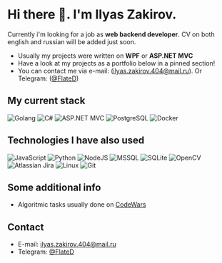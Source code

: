 # Hi there 👋. I'm Ilyas Zakirov.

Currently i'm looking for а job as **web backend developer**. CV on both english and russian will be added just soon.

- Usually my projects were written on **WPF** or **ASP.NET MVC**
- Have a look at my projects as a portfolio below in a pinned section!
- You can contact me via e-mail: (ilyas.zakirov.404@mail.ru). Or Telegram: ([@FlateD](https://t.me/flated))

## My current stack
![Golang](https://img.shields.io/badge/-Go-%2342bcf5?style=for-the-badge&logo=Go&logoColor=blue&labelColor=%2342bcf5)
![C#](https://img.shields.io/badge/c%23-%23239120.svg?style=for-the-badge&logo=c-sharp&logoColor=white)
![ASP.NET MVC](https://img.shields.io/badge/-ASP.NET-9cf?style=for-the-badge&logo=dotnet&logoColor=white)
![PostgreSQL](https://img.shields.io/badge/-Postgresql-blue?style=for-the-badge&logo=Postgresql&logoColor=white)
![Docker](https://img.shields.io/badge/-Docker-blue?style=for-the-badge&logo=Docker&logoColor=white)

## Technologies I have also used
![JavaScript](https://img.shields.io/badge/-JavaScript-yellow?style=for-the-badge&logo=JavaScript&logoColor=white)
![Python](https://img.shields.io/badge/python-3670A0?style=for-the-badge&logo=python&logoColor=ffdd54)
![NodeJS](https://img.shields.io/badge/-NodeJS-green?style=for-the-badge&logo=NodeJavaScript&logoColor=white)
![MSSQL](https://img.shields.io/badge/-MSSQL-orange?style=for-the-badge&logo=mssql&logoColor=white)
![SQLite](https://img.shields.io/badge/sqlite-%2307405e.svg?style=for-the-badge&logo=sqlite&logoColor=white)
![OpenCV](https://img.shields.io/badge/opencv-%23white.svg?style=for-the-badge&logo=opencv&logoColor=white)
![Atlassian Jira](https://img.shields.io/badge/-Jira-9cf?style=for-the-badge&logo=jira&logoColor=white)
![Linux](https://img.shields.io/badge/Linux-FCC624?style=for-the-badge&logo=linux&logoColor=black)
![Git](https://img.shields.io/badge/git-%23F05033.svg?style=for-the-badge&logo=git&logoColor=white)

## Some additional info
- Algoritmic tasks usually done on [CodeWars](https://www.codewars.com/users/flatedex)

## Contact
- E-mail: ilyas.zakirov.404@mail.ru
- Telegram: [@FlateD](https://t.me/flated)
